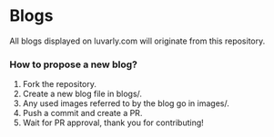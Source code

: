 # Blogs
All blogs displayed on luvarly.com will originate from this repository.

### How to propose a new blog?
1. Fork the repository.
2. Create a new blog file in blogs/.
3. Any used images referred to by the blog go in images/.
4. Push a commit and create a PR.
5. Wait for PR approval, thank you for contributing!

